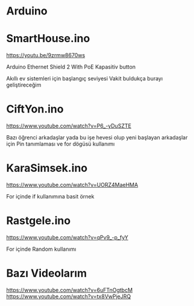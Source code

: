 # Arduino

# SmartHouse.ino
https://youtu.be/9zrmw8670ws

Arduino Ethernet Shield 2 With PoE
Kapasitiv button

Akıllı ev sistemleri için başlangıç seviyesi
Vakit buldukça burayı geliştireceğim

# CiftYon.ino
https://www.youtube.com/watch?v=P6_-yDuSZTE

Bazı öğrenci arkadaşlar yada bu işe hevesi olup yeni başlayan arkadaşlar için
Pin tanımlaması ve for dögüsü kullanımı

# KaraSimsek.ino
https://www.youtube.com/watch?v=UORZ4MaeHMA

For içinde if kullanımına basit örnek

# Rastgele.ino
https://www.youtube.com/watch?v=qPv9_-p_fyY

For içinde Random kullanımı

# Bazı Videolarım

https://www.youtube.com/watch?v=6uFTnOgtbcM
https://www.youtube.com/watch?v=tx8VwPjeJRQ
